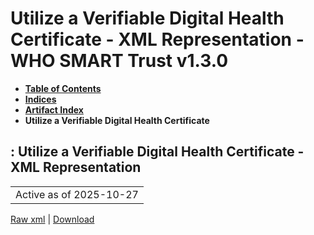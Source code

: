 # Utilize a Verifiable Digital Health Certificate - XML Representation - WHO SMART Trust v1.3.0

* [**Table of Contents**](toc.md)
* [**Indices**](indices.md)
* [**Artifact Index**](artifacts.md)
* **Utilize a Verifiable Digital Health Certificate**

## : Utilize a Verifiable Digital Health Certificate - XML Representation

| |
| :--- |
| Active as of 2025-10-27 |

[Raw xml](Requirements-UtilizeVDHC.xml) | [Download](Requirements-UtilizeVDHC.xml)

